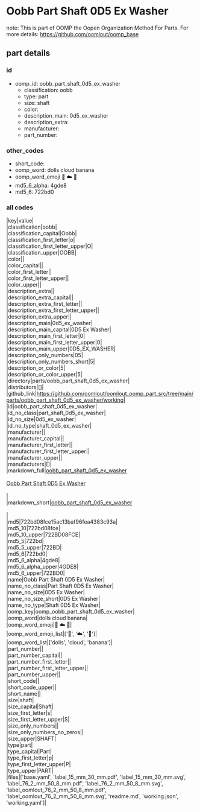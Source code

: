 # Oobb Part Shaft 0D5 Ex Washer  

note: This is part of OOMP the Oopen Organization Method For Parts. For more details: https://github.com/oomlout/oomp_base

##  part details





### id
* oomp_id: oobb_part_shaft_0d5_ex_washer
  * classification: oobb
  * type: part
  * size: shaft
  * color: 
  * description_main: 0d5_ex_washer
  * description_extra: 
  * manufacturer: 
  * part_number: 

### other_codes
* short_code: 
* oomp_word: dolls cloud banana
* oomp_word_emoji :dolls: :cloud: :banana:
* md5_6_alpha: 4gde8
* md5_6: 722bd0

### all codes 
|key|value|  
|classification|oobb|  
|classification_capital|Oobb|  
|classification_first_letter|o|  
|classification_first_letter_upper|O|  
|classification_upper|OOBB|  
|color||  
|color_capital||  
|color_first_letter||  
|color_first_letter_upper||  
|color_upper||  
|description_extra||  
|description_extra_capital||  
|description_extra_first_letter||  
|description_extra_first_letter_upper||  
|description_extra_upper||  
|description_main|0d5_ex_washer|  
|description_main_capital|0D5 Ex Washer|  
|description_main_first_letter|0|  
|description_main_first_letter_upper|0|  
|description_main_upper|0D5_EX_WASHER|  
|description_only_numbers|05|  
|description_only_numbers_short|5|  
|description_or_color|5|  
|description_or_color_upper|5|  
|directory|parts/oobb_part_shaft_0d5_ex_washer|  
|distributors|[]|  
|github_link|https://github.com/oomlout/oomlout_oomp_part_src/tree/main/parts/oobb_part_shaft_0d5_ex_washer/working|  
|id|oobb_part_shaft_0d5_ex_washer|  
|id_no_class|part_shaft_0d5_ex_washer|  
|id_no_size|0d5_ex_washer|  
|id_no_type|shaft_0d5_ex_washer|  
|manufacturer||  
|manufacturer_capital||  
|manufacturer_first_letter||  
|manufacturer_first_letter_upper||  
|manufacturer_upper||  
|manufacturers|[]|  
|markdown_full|[oobb_part_shaft_0d5_ex_washer](https://github.com/oomlout/oomlout_oomp_part_src/tree/main/parts/oobb_part_shaft_0d5_ex_washer/working)<br>[](https://github.com/oomlout/oomlout_oomp_part_src/tree/main/parts/oobb_part_shaft_0d5_ex_washer/working)<br>[Oobb Part Shaft 0D5 Ex Washer](https://github.com/oomlout/oomlout_oomp_part_src/tree/main/parts/oobb_part_shaft_0d5_ex_washer/working)<br><br>|  
|markdown_short|[oobb_part_shaft_0d5_ex_washer](https://github.com/oomlout/oomlout_oomp_part_src/tree/main/parts/oobb_part_shaft_0d5_ex_washer/working)<br><br>|  
|md5|722bd08fce15ac13baf96fea4383c93a|  
|md5_10|722bd08fce|  
|md5_10_upper|722BD08FCE|  
|md5_5|722bd|  
|md5_5_upper|722BD|  
|md5_6|722bd0|  
|md5_6_alpha|4gde8|  
|md5_6_alpha_upper|4GDE8|  
|md5_6_upper|722BD0|  
|name|Oobb Part Shaft 0D5 Ex Washer|  
|name_no_class|Part Shaft 0D5 Ex Washer|  
|name_no_size|0D5 Ex Washer|  
|name_no_size_short|0D5 Ex Washer|  
|name_no_type|Shaft 0D5 Ex Washer|  
|oomp_key|oomp_oobb_part_shaft_0d5_ex_washer|  
|oomp_word|dolls cloud banana|  
|oomp_word_emoji|:dolls: :cloud: :banana:|  
|oomp_word_emoji_list|[':dolls:', ':cloud:', ':banana:']|  
|oomp_word_list|['dolls', 'cloud', 'banana']|  
|part_number||  
|part_number_capital||  
|part_number_first_letter||  
|part_number_first_letter_upper||  
|part_number_upper||  
|short_code||  
|short_code_upper||  
|short_name||  
|size|shaft|  
|size_capital|Shaft|  
|size_first_letter|s|  
|size_first_letter_upper|S|  
|size_only_numbers||  
|size_only_numbers_no_zeros||  
|size_upper|SHAFT|  
|type|part|  
|type_capital|Part|  
|type_first_letter|p|  
|type_first_letter_upper|P|  
|type_upper|PART|  
|files|['base.yaml', 'label_15_mm_30_mm.pdf', 'label_15_mm_30_mm.svg', 'label_76_2_mm_50_8_mm.pdf', 'label_76_2_mm_50_8_mm.svg', 'label_oomlout_76_2_mm_50_8_mm.pdf', 'label_oomlout_76_2_mm_50_8_mm.svg', 'readme.md', 'working.json', 'working.yaml']|  
